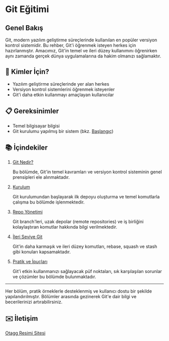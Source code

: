 # Git Eğitimi

## Genel Bakış
Git, modern yazılım geliştirme süreçlerinde kullanılan en popüler versiyon kontrol sistemidir. Bu rehber, Git'i öğrenmek isteyen herkes için hazırlanmıştır. Amacımız, Git'in temel ve ileri düzey kullanımını öğrenirken aynı zamanda gerçek dünya uygulamalarına da hakim olmanızı sağlamaktır.

##  🎯  Kimler İçin?
- Yazılım geliştirme süreçlerinde yer alan herkes
- Versiyon kontrol sistemlerini öğrenmek isteyenler
- Git'i daha etkin kullanmayı amaçlayan kullanıcılar

## 📋 Gereksinimler
- Temel bilgisayar bilgisi
- Git kurulumu yapılmış bir sistem (bkz. [Başlangıç](02-baslangic/README.md))

## 📚 İçindekiler
1. [Git Nedir?](01-temel-bilgiler/README.md)

    Bu bölümde, Git'in temel kavramları ve versiyon kontrol sisteminin genel prensipleri ele alınmaktadır.
2. [Kurulum](02-kurulum/README.md)

    Git kurulumundan başlayarak ilk depoyu oluşturma ve temel komutlarla çalışma bu bölümde işlenmektedir.
3. [Repo Yönetimi](03-repo-yönetimi/README.md)

    Git branch'leri, uzak depolar (remote repositories) ve iş birliğini kolaylaştıran komutlar hakkında bilgi verilmektedir.
4. [İleri Seviye Git](04-ileri-seviyeler/README.md)

    Git'in daha karmaşık ve ileri düzey komutları, rebase, squash ve stash gibi konuları kapsamaktadır.
5. [Pratik ve İpuçları](05-pratik-ve-ipuçları/README.md)

    Git'i etkin kullanmanızı sağlayacak püf noktaları, sık karşılaşılan sorunlar ve çözümler bu bölümde bulunmaktadır.
---

Her bölüm, pratik örneklerle desteklenmiş ve kullanıcı dostu bir şekilde yapılandırılmıştır. Bölümler arasında gezinerek Git'e dair bilgi ve becerilerinizi artırabilirsiniz.

## ✉️ İletişim
[Otagg Resimi Sitesi](https://www.uludag.edu.tr/otonom)